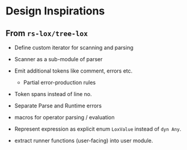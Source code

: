 # Design Inspirations

## From `rs-lox/tree-lox`

- Define custom iterator for scanning and parsing
- Scanner as a sub-module of parser
- Emit additional tokens like comment, errors etc.
  - Partial error-production rules

- Token spans instead of line no.
- Separate Parse and Runtime errors

- macros for operator parsing / evaluation

- Represent expression as explicit enum `LoxValue` instead of `dyn Any`.

- extract runner functions (user-facing) into user module. 